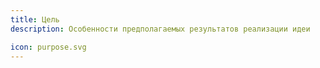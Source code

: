 ```yaml
---
title: Цель
description: Особенности предполагаемых результатов реализации идеи

icon: purpose.svg
---
```

